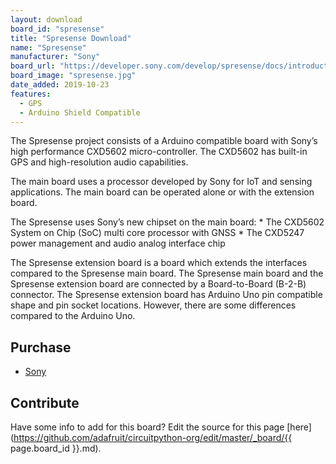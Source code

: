 ```yaml
---
layout: download
board_id: "spresense"
title: "Spresense Download"
name: "Spresense"
manufacturer: "Sony"
board_url: "https://developer.sony.com/develop/spresense/docs/introduction_en.html"
board_image: "spresense.jpg"
date_added: 2019-10-23
features:
  - GPS
  - Arduino Shield Compatible
---
```


The Spresense project consists of a Arduino compatible board with Sony’s high performance CXD5602 micro-controller. The CXD5602 has built-in GPS and high-resolution audio capabilities.

The main board uses a processor developed by Sony for IoT and sensing applications. The main board can be operated alone or with the extension board.

The Spresense uses Sony’s new chipset on the main board: * The CXD5602 System on Chip (SoC) multi core processor with GNSS * The CXD5247 power management and audio analog interface chip

The Spresense extension board is a board which extends the interfaces compared to the Spresense main board. The Spresense main board and the Spresense extension board are connected by a Board-to-Board (B-2-B) connector. The Spresense extension board has Arduino Uno pin compatible shape and pin socket locations. However, there are some differences compared to the Arduino Uno. 

## Purchase

* [Sony](https://developer.sony.com/develop/spresense/)

## Contribute

Have some info to add for this board? Edit the source for this page [here](https://github.com/adafruit/circuitpython-org/edit/master/_board/{{ page.board_id }}.md).
